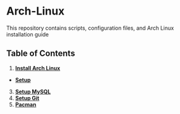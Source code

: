 # Arch-Linux
This repository contains scripts, configuration files, and Arch Linux installation guide


## Table of Contents

1. **[Install Arch Linux](https://github.com/sayems/Arch-Linux/wiki/Install-Arch-Linux)**
  - **[Setup](https://github.com/sayems/Arch-Linux/wiki/Install-Arch-Linux)**
3. **[Setup MySQL](https://github.com/sayems/Arch-Linux/wiki/Install-Arch-Linux)**
4. **[Setup Git](https://github.com/sayems/Arch-Linux/wiki/Install-Arch-Linux)**
5. **[Pacman](https://github.com/sayems/Arch-Linux/wiki/Install-Arch-Linux)**
